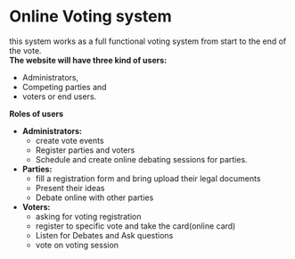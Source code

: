 # Online Voting system

this system works as a full functional voting system from start to the end of the vote.    
**The website will have three kind of users:**
- Administrators,
- Competing parties and
- voters or end users.

**Roles of users**
- **Administrators:**
    - create vote events
    - Register parties and voters
    - Schedule and create online debating sessions for parties.    
- **Parties:**
     - fill a registration form and bring upload their legal documents
     - Present their ideas
     - Debate online with other parties      
- **Voters:**    
    - asking for voting registration
    - register to specific vote and take the card(online card)
    - Listen for Debates and Ask questions
    - vote on voting session
